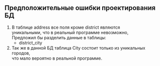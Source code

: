 ## Предположительные ошибки проектирования БД
1) В таблице address все поля кроме district являются  
уникальными, что в реальный программе невозможно,  
Предложил бы разделить данные в таблицы:
    * district_city 
2) Так же в данной БД таблица City состоит только из уникальных городов,  
что мало вероятно в реальной программе.